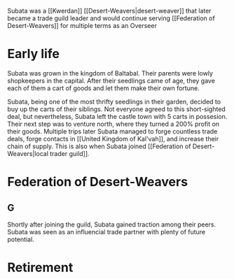 Subata was a [[Kwerdan]] [[Desert-Weavers|desert-weaver]] that later became a trade guild leader and would continue serving [[Federation of Desert-Weavers]] for multiple terms as an Overseer
# Early life
Subata was grown in the kingdom of Baltabal. Their parents were lowly shopkeepers in the capital. After their seedlings came of age, they gave each of them a cart of goods and let them make their own fortune.

Subata, being one of the most thrifty seedlings in their garden, decided to buy up the carts of their siblings. Not everyone agreed to this short-sighted deal, but nevertheless, Subata left the castle town with 5 carts in possesion. Their next step was to venture north, where they turned a 200% profit on their goods. Multiple trips later Subata managed to forge countless trade deals, forge contacts in [[United Kingdom of Kal'vah]], and increase their chain of supply. This is also when Subata joined [[Federation of Desert-Weavers|local trader guild]].

# Federation of Desert-Weavers
## G
Shortly after joining the guild, Subata gained traction among their peers. Subata was seen as an influencial trade partner with plenty of future potential.

# Retirement